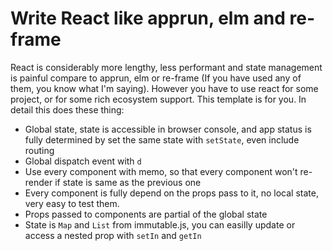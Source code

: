 # Write React like apprun, elm and re-frame

React is considerably more lengthy, less performant and state management is painful compare to apprun, elm or re-frame (If you have used any of them, you know what I'm saying). However you have to use react for some project, or for some rich ecosystem support. This template is for you. In detail this does these thing:

- Global state, state is accessible in browser console, and app status is fully determined by set the same state with `setState`, even include routing
- Global dispatch event with `d`
- Use every component with memo, so that every component won't re-render if state is same as the previous one
- Every component is fully depend on the props pass to it, no local state, very easy to test them.
- Props passed to components are partial of the global state
- State is `Map` and `List` from immutable.js, you can easilly update or access a nested prop with `setIn` and `getIn`
